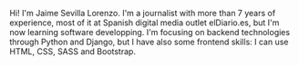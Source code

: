 Hi! I'm Jaime Sevilla Lorenzo. I'm a journalist with more than 7 years of experience, most of it at Spanish digital media outlet elDiario.es, but I'm now learning software developping. I'm focusing on backend technologies through Python and Django, but I have also some frontend skills: I can use HTML, CSS, SASS and Bootstrap.

<!---
jaimeselo/jaimeselo is a ✨ special ✨ repository because its `README.md` (this file) appears on your GitHub profile.
You can click the Preview link to take a look at your changes.
--->
